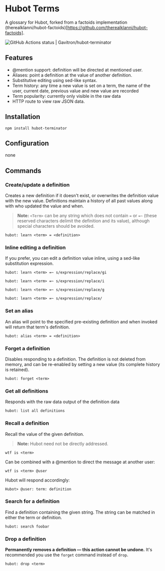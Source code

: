 # Hubot Terms

A glossary for Hubot, forked from a factoids implementation (therealklanni/hubot-factoids)[https://github.com/therealklanni/hubot-factoids].


![GitHub Actions status | Gavitron/hubot-terminator](https://github.com/Gavitron/hubot-terminator/workflows/Node%20CI/badge.svg)

## Features

* @mention support: definition will be directed at mentioned user.
* Aliases: point a definition at the value of another definition.
* Substitutive editing using sed-like syntax.
* Term history: any time a new value is set on a term, the name of the
user, current date, previous value and new value are recorded
* Term popularity: currently only visible in the raw data
* HTTP route to view raw JSON data.

## Installation

`npm install hubot-terminator`

## Configuration

none

## Commands

### Create/update a definition

Creates a new definition if it doesn't exist, or overwrites the definition value with
the new value. Definitions maintain a history of all past values along with who updated
the value and when.

> **Note:** `<Term>` can be any string which does not contain `=` or `=~`
(these reserved characters delimit the definition and its value), although special
characters should be avoided.

`hubot: learn <term> = <definition>`

### Inline editing a definition

If you prefer, you can edit a definition value inline, using a sed-like substitution
expression.

`hubot: learn <term> =~ s/expression/replace/gi`

`hubot: learn <term> =~ s/expression/replace/i`

`hubot: learn <term> =~ s/expression/replace/g`

`hubot: learn <term> =~ s/expression/replace/`

### Set an alias

An alias will point to the specified pre-existing definition and when invoked will
return that term's definition.

`hubot: alias <term> = <definition>`

### Forget a definition

Disables responding to a definition. The definition is not deleted from memory, and
can be re-enabled by setting a new value (its complete history is retained).

`hubot: forget <term>`

### Get all definitions

Responds with the raw data output of the definition data

`hubot: list all definitions`

### Recall a definition

Recall the value of the given definition.

> **Note:** Hubot need not be directly addressed.

`wtf is <term>`

Can be combined with a @mention to direct the message at another user:

`wtf is <term> @user`

Hubot will respond accordingly:

`Hubot> @user: term: definition`

### Search for a definition

Find a definition containing the given string. The string can be matched in either
the term or definition.

`hubot: search foobar`


### Drop a definition

**Permanently removes a definition — this action cannot be undone.**
It's recommended you use the `forget` command instead of `drop`.

`hubot: drop <term>`
